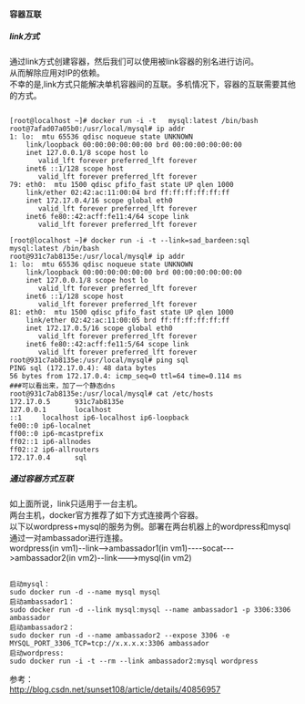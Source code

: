 #### 容器互联
##### link方式   
通过link方式创建容器，然后我们可以使用被link容器的别名进行访问。    
从而解除应用对IP的依赖。  
不幸的是,link方式只能解决单机容器间的互联。多机情况下，容器的互联需要其他的方式。
<pre><code>
[root@localhost ~]# docker run -i -t   mysql:latest /bin/bash
root@7afad07a05b0:/usr/local/mysql# ip addr
1: lo: <LOOPBACK,UP,LOWER_UP> mtu 65536 qdisc noqueue state UNKNOWN
    link/loopback 00:00:00:00:00:00 brd 00:00:00:00:00:00
    inet 127.0.0.1/8 scope host lo
       valid_lft forever preferred_lft forever
    inet6 ::1/128 scope host
       valid_lft forever preferred_lft forever
79: eth0: <BROADCAST,UP,LOWER_UP> mtu 1500 qdisc pfifo_fast state UP qlen 1000
    link/ether 02:42:ac:11:00:04 brd ff:ff:ff:ff:ff:ff
    inet 172.17.0.4/16 scope global eth0
       valid_lft forever preferred_lft forever
    inet6 fe80::42:acff:fe11:4/64 scope link
       valid_lft forever preferred_lft forever
       
[root@localhost ~]# docker run -i -t --link=sad_bardeen:sql  mysql:latest /bin/bash
root@931c7ab8135e:/usr/local/mysql# ip addr
1: lo: <LOOPBACK,UP,LOWER_UP> mtu 65536 qdisc noqueue state UNKNOWN
    link/loopback 00:00:00:00:00:00 brd 00:00:00:00:00:00
    inet 127.0.0.1/8 scope host lo
       valid_lft forever preferred_lft forever
    inet6 ::1/128 scope host
       valid_lft forever preferred_lft forever
81: eth0: <BROADCAST,UP,LOWER_UP> mtu 1500 qdisc pfifo_fast state UP qlen 1000
    link/ether 02:42:ac:11:00:05 brd ff:ff:ff:ff:ff:ff
    inet 172.17.0.5/16 scope global eth0
       valid_lft forever preferred_lft forever
    inet6 fe80::42:acff:fe11:5/64 scope link
       valid_lft forever preferred_lft forever
root@931c7ab8135e:/usr/local/mysql# ping sql
PING sql (172.17.0.4): 48 data bytes
56 bytes from 172.17.0.4: icmp_seq=0 ttl=64 time=0.114 ms
###可以看出来，加了一个静态dns
root@931c7ab8135e:/usr/local/mysql# cat /etc/hosts
172.17.0.5      931c7ab8135e
127.0.0.1       localhost
::1     localhost ip6-localhost ip6-loopback
fe00::0 ip6-localnet
ff00::0 ip6-mcastprefix
ff02::1 ip6-allnodes
ff02::2 ip6-allrouters
172.17.0.4      sql
</code></pre>
##### 通过容器方式互联   
如上面所说，link只适用于一台主机。  
两台主机，docker官方推荐了如下方式连接两个容器。  
以下以wordpress+mysql的服务为例。部署在两台机器上的wordpress和mysql通过一对ambassador进行连接。  
wordpress(in vm1)--link-->ambassador1(in vm1)----socat--->ambassador2(in vm2)--link--->mysql(in vm2)   
<pre><code>
启动mysql：
sudo docker run -d --name mysql mysql
启动ambassador1：
sudo docker run -d --link mysql:mysql --name ambassador1 -p 3306:3306 ambassador  
启动ambassador2：
sudo docker run -d --name ambassador2 --expose 3306 -e MYSQL_PORT_3306_TCP=tcp://x.x.x.x:3306 ambassador  
启动wordpress:
sudo docker run -i -t --rm --link ambassador2:mysql wordpress
</code></pre>


参考：   
http://blog.csdn.net/sunset108/article/details/40856957

